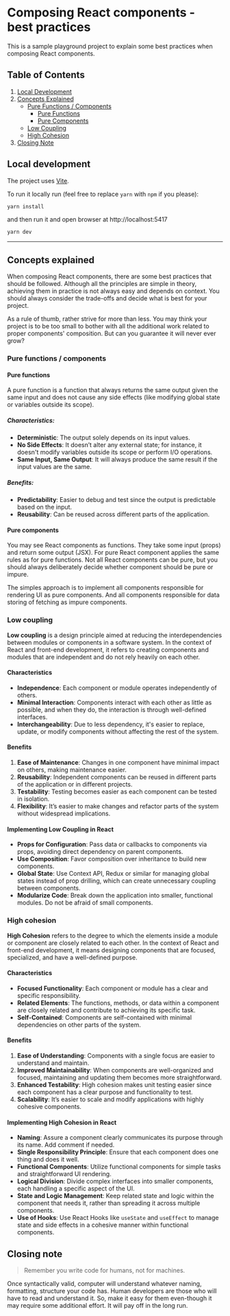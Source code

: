 # Composing React components - best practices

This is a sample playground project to explain some best practices when composing React components.

## Table of Contents

1. [Local Development](#local-development)
1. [Concepts Explained](#concepts-explained)
    - [Pure Functions / Components](#pure-functions--components)
        - [Pure Functions](#pure-functions)
        - [Pure Components](#pure-components)
    - [Low Coupling](#low-coupling)
    - [High Cohesion](#high-cohesion)
1. [Closing Note](#closing-note)


## Local development
The project uses [Vite](https://vitejs.dev).

To run it locally run (feel free to replace `yarn` with `npm` if you please):

```bash
yarn install
```

and then run it and open browser at http://localhost:5417

```bash
yarn dev
```

---

## Concepts explained
When composing React components, there are some best practices that should be followed.
Although all the principles are simple in theory, achieving them in practice is not always easy and depends on context. 
You should always consider the trade-offs and decide what is best for your project. 

As a rule of thumb, rather strive for more than less. You may think your project is to be too small to bother with
all the additional work related to proper components' composition. But can you guarantee it will never ever grow?   


### Pure functions / components
#### Pure functions
A pure function is a function that always returns the same output given the same input and does not cause any side effects (like modifying global state or variables outside its scope).

##### Characteristics:
- **Deterministic**: The output solely depends on its input values.
- **No Side Effects**: It doesn’t alter any external state; for instance, it doesn't modify variables outside its scope or perform I/O operations.
- **Same Input, Same Output**: It will always produce the same result if the input values are the same.

##### Benefits:
- **Predictability**: Easier to debug and test since the output is predictable based on the input.
- **Reusability**: Can be reused across different parts of the application.

#### Pure components
You may see React components as functions. They take some input (props) and return some output (JSX). 
For pure React component applies the same rules as for pure functions. Not all React components can be pure, 
but you should always deliberately decide whether component should be pure or impure. 

The simples approach is to implement all components responsible for rendering UI as pure components. And all components 
responsible for data storing of fetching as impure components.

### Low coupling
**Low coupling** is a design principle aimed at reducing the interdependencies between modules or components in a software system. In the context of React and front-end development, it refers to creating components and modules that are independent and do not rely heavily on each other.

#### Characteristics

- **Independence**: Each component or module operates independently of others.
- **Minimal Interaction**: Components interact with each other as little as possible, and when they do, the interaction is through well-defined interfaces.
- **Interchangeability**: Due to less dependency, it's easier to replace, update, or modify components without affecting the rest of the system.

#### Benefits

1. **Ease of Maintenance**: Changes in one component have minimal impact on others, making maintenance easier.
2. **Reusability**: Independent components can be reused in different parts of the application or in different projects.
3. **Testability**: Testing becomes easier as each component can be tested in isolation.
4. **Flexibility**: It’s easier to make changes and refactor parts of the system without widespread implications.

#### Implementing Low Coupling in React

- **Props for Configuration**: Pass data or callbacks to components via props, avoiding direct dependency on parent components.
- **Use Composition**: Favor composition over inheritance to build new components.
- **Global State**: Use Context API, Redux or similar for managing global states instead of prop drilling, which can create unnecessary coupling between components.
- **Modularize Code**: Break down the application into smaller, functional modules. Do not be afraid of small components.


### High cohesion

**High Cohesion** refers to the degree to which the elements inside a module or component are closely related to each other. In the context of React and front-end development, it means designing components that are focused, specialized, and have a well-defined purpose.

#### Characteristics

- **Focused Functionality**: Each component or module has a clear and specific responsibility.
- **Related Elements**: The functions, methods, or data within a component are closely related and contribute to achieving its specific task.
- **Self-Contained**: Components are self-contained with minimal dependencies on other parts of the system.

#### Benefits

1. **Ease of Understanding**: Components with a single focus are easier to understand and maintain.
2. **Improved Maintainability**: When components are well-organized and focused, maintaining and updating them becomes more straightforward.
3. **Enhanced Testability**: High cohesion makes unit testing easier since each component has a clear purpose and functionality to test.
4. **Scalability**: It’s easier to scale and modify applications with highly cohesive components.

#### Implementing High Cohesion in React

- **Naming**: Assure a component clearly communicates its purpose through its name. Add comment if needed.
- **Single Responsibility Principle**: Ensure that each component does one thing and does it well.
- **Functional Components**: Utilize functional components for simple tasks and straightforward UI rendering.
- **Logical Division**: Divide complex interfaces into smaller components, each handling a specific aspect of the UI.
- **State and Logic Management**: Keep related state and logic within the component that needs it, rather than spreading it across multiple components.
- **Use of Hooks**: Use React Hooks like `useState` and `useEffect` to manage state and side effects in a cohesive manner within functional components.

## Closing note
> Remember you write code for humans, not for machines.

Once syntactically valid, computer will understand whatever naming, formatting, structure your code has. Human developers
are those who will have to read and understand it. So, make it easy for them even-though it may require some additional effort. 
It will pay off in the long run.
